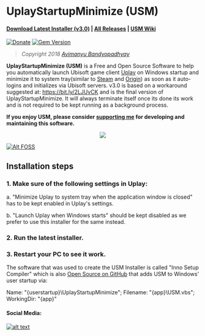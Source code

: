 # UplayStartupMinimize (USM)

#### **[Download Latest Installer (v3.0)](https://github.com/avimanyu786/UplayStartupMinimize/releases/download/v3.0/UplayStartupMinimize_v3.0_Final_Installer.exe)**   |   **[All Releases](https://github.com/avimanyu786/UplayStartupMinimize/releases)**   |   **[USM Wiki](https://github.com/avimanyu786/UplayStartupMinimize/wiki)**

[![Donate](https://img.shields.io/badge/Donate-PayPal-green.svg)](https://www.paypal.me/avimanyu786/20)
[![Gem Version](https://badge.fury.io/rb/beautiful-jekyll-theme.svg)](https://badge.fury.io/rb/beautiful-jekyll-theme)


> *Copyright 2018 [Avimanyu Bandyopadhyay](https://raw.githubusercontent.com/avimanyu786/UplayStartupMinimize/master/AUTHORS.txt)*

**UplayStartupMinimize (USM)** is a Free and Open Source Software to help you automatically launch Ubisoft game client [Uplay](https://uplay.ubi.com/) on Windows startup and minimize it to system tray(similar to [Steam](https://store.steampowered.com/about/) and [Origin](https://www.origin.com/ind/en-us/store/download)) as soon as it auto-logins and initializes via Ubisoft servers. v3.0 is based on a workaround suggested at: https://bit.ly/2LJUvCK and is the final version of UplayStartupMinimize. It will always terminate itself once its done its work and is not required to be kept running as a background process.

**If you enjoy USM, please consider [supporting me](https://www.paypal.me/avimanyu786/20) for developing and maintaining this software.**
<p align="center">
  <a href="https://www.paypal.me/avimanyu786">
    <img src="https://www.paypalobjects.com/en_US/i/btn/btn_donate_LG.gif" />
  </a>
</p>
 
[![Alt FOSS](https://img.youtube.com/vi/MtNcxMuphLc/0.jpg)](https://www.youtube.com/watch?v=MtNcxMuphLc)


## Installation steps

### 1. Make sure of the following settings in Uplay:

a. "Minimize Uplay to system tray when the application window is closed" has to be kept enabled in Uplay's settings.

b. "Launch Uplay when Windows starts" should be kept disabled as we prefer to use this installer for the same instead.

### 2. Run the latest installer.

### 3. Restart your PC to see it work.

The software that was used to create the USM Installer is called "Inno Setup Compiler" which is also [Open Source on GitHub](https://github.com/jrsoftware/issrc) that adds USM to Windows' user startup via:

Name: "{userstartup}\UplayStartupMinimize"; Filename: "{app}\USM.vbs"; WorkingDir: "{app}"

#### Social Media:

<!-- Please don't remove this: Grab your social icons from https://github.com/carlsednaoui/gitsocial -->

<!-- display the social media buttons in your README -->

[![alt text][2.1]][2] 


<!-- links to social media icons -->
<!-- no need to change these -->

<!-- icons with padding -->

[2.1]: https://i.imgur.com/P3YfQoD.png (facebook icon with padding)

<!-- icons without padding -->

[2.2]: https://i.imgur.com/fep1WsG.png (facebook icon without padding)

<!-- links to your social media accounts -->
<!-- update these accordingly -->

[2]: https://www.facebook.com/UplayStartupMinimize

<!-- Please don't remove this: Grab your social icons from https://github.com/carlsednaoui/gitsocial -->
